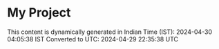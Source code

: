 # My Project

This content is dynamically generated in Indian Time (IST): 2024-04-30 04:05:38 IST
Converted to UTC: 2024-04-29 22:35:38 UTC
